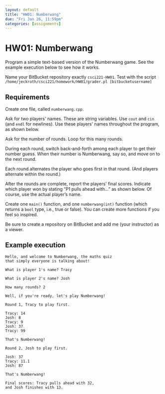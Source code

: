```yaml
---
layout: default
title: "HW01: Numberwang"
due: "Fri Jan 26, 11:59pm"
categories: [assignments]
---
```


# HW01: Numberwang

Program a simple text-based version of the Numberwang game. See the example execution below to see how it works.

Name your BitBucket repository exactly `csci221-HW01`. Test with the script `/home/jeckroth/csci221/homework/HW01/grader.pl [bitbucketusername]`

## Requirements

Create one file, called `numberwang.cpp`.

Ask for two players' names. These are string variables. Use `cout` and `cin` (and `endl` for newlines). Use these players' names throughout the program, as shown below.

Ask for the number of rounds. Loop for this many rounds.

During each round, switch back-and-forth among each player to get their number guess. When their number is Numberwang, say so, and move on to the next round.

Each round alternates the player who goes first in that round. (And players alternate within the round.)

After the rounds are complete, report the players' final scores. Indicate which player won by stating “P1 pulls ahead with…” as shown below. Of course, use the actual player’s name.

Create one `main()` function, and one `numberwang(int)` function (which returns a `bool` type, i.e., true or false). You can create more functions if you feel so inspired.

Be sure to create a repository on BitBucket and add me (your instructor) as a viewer.

## Example execution

```
Hello, and welcome to Numberwang, the maths quiz
that simply everyone is talking about!

What is player 1's name? Tracy

What is player 2's name? Josh

How many rounds? 2

Well, if you're ready, let's play Numberwang!

Round 1, Tracy to play first.

Tracy: 14
Josh: 8
Tracy: 9
Josh: 37
Tracy: 99

That's Numberwang!

Round 2, Josh to play first.

Josh: 37
Tracy: 11.1
Josh: 87

That's Numberwang!

Final scores: Tracy pulls ahead with 32,
and Josh finishes with 13.
```


